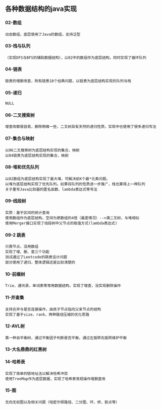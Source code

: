## 各种数据结构的java实现 
#### 02-数组  
	动态数组，底层使用了Java的数组，支持泛型  

#### 03-栈与队列
	（实现DFS与BFS的辅助数据结构），以02中的数组作为底层结构，同时实现了循环队列  

#### 04-链表
	链表的增删改查，附有链表18个经典问题，以链表为底层结构实现的队列与栈  

#### 05-递归
	NULL  

#### 06-二叉搜索树
	增查改都很容易，删除稍难一些，二叉树具有天然的递归性质，实现中也使用了很多递归写法  

#### 07-集合与映射
	以06二叉搜索树为底层结构实现的集合，映射
	以04链表为底层结构实现的集合，映射  

#### 08-堆和优先队列
	以02数组为底层结构实现了最大堆，可解决前K个最*元素问题。  
	以堆为底层结构实现了优先队列。如果将队列的性质进一步推广，栈也算得上一种队列  
	关于重写Java比较器的匿名函数、lambda表达式等写法  

#### 09-线段树
	实质：基于区间的统计查询
	使用数组作为底层结构，空间为原数组的4倍（最差情况）-->满二叉树，与堆相似  
	使用Merger接口实现了线段树中父节点的取值方式(lambda表达式)  
	
#### 09-2	跳表
	只靠节点，没用数组
	实现了增、删、查三个功能
	测试通过了Leetcode的跳表设计问题
	部分使用了递归，整体逻辑还是比较清楚的

#### 10-前缀树
	Trie，通讯录，单词表等常用数据结构，实现了增查，没实现删除操作
#### 11-并查集
	支持合并与是否连接操作，由孩子节点指向父亲节点的结构
	实现了基于size，rank，两种路径压缩的优化思路
#### 12-AVL树
	第一种自平衡树，通过平衡因子判断是否平衡，通过左旋转右旋转维护平衡
#### 13-大名鼎鼎的红黑树
#### 14-哈希表
	实现了简单的链地址法以解决哈希冲突
	使用TreeMap作为底层数据，实现了哈希表常规操作增删查改
#### 15-图
	无向无权图以及相关问题（哈密尔顿路径、二分图、环、桥、割点等）
